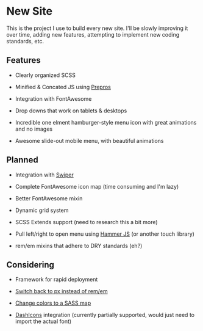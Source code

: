 New Site
========

This is the project I use to build every new site. I'll be slowly improving it over time, adding new features, attempting to implement new coding standards, etc.

Features
--------

* Clearly organized SCSS

* Minified & Concated JS using [Prepros](http://www.prepros.io/)

* Integration with FontAwesome

* Drop downs that work on tablets & desktops

* Incredible one elment hamburger-style menu icon with great animations and no images

* Awesome slide-out mobile menu, with beautiful animations

Planned
-------

* Integration with [Swiper](https://github.com/nolimits4web/swiper/)

* Complete FontAwesome icon map (time consuming and I'm lazy)

* Better FontAwesome mixin

* Dynamic grid system

* SCSS Extends support (need to research this a bit more)

* Pull left/right to open menu using [Hammer JS](http://hammerjs.github.io/) (or another touch library)

* rem/em mixins that adhere to DRY standards (eh?)

Considering
-----------

* Framework for rapid deployment

* [Switch back to px instead of rem/em](http://benfrain.com/just-use-pixels/)

* [Change colors to a SASS map](https://scotch.io/tutorials/aesthetic-sass-2-colors)

* [DashIcons](https://developer.wordpress.org/resource/dashicons/) integration (currently partially supported, would just need to import the actual font)
